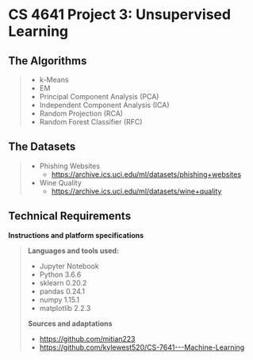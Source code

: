 CS 4641 Project 3: Unsupervised Learning
=============
The Algorithms
-----------
>
>- k-Means
>- EM
>- Principal Component Analysis (PCA)
>- Independent Component Analysis (ICA)
>- Random Projection (RCA)
>- Random Forest Classifier (RFC)
>

The Datasets
------------
>
>- Phishing Websites
>    - https://archive.ics.uci.edu/ml/datasets/phishing+websites
>- Wine Quality
>    - https://archive.ics.uci.edu/ml/datasets/wine+quality
>

Technical Requirements
----------------------

**Instructions and platform specifications**

>**Languages and tools used:**
>
>- Jupyter Notebook
>- Python 3.6.6
>- sklearn 0.20.2
>- pandas 0.24.1
>- numpy 1.15.1
>- matplotlib 2.2.3
>
>**Sources and adaptations**
>
>- https://github.com/mitian223
>- https://github.com/kylewest520/CS-7641---Machine-Learning
>
